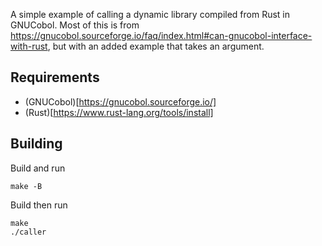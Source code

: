 A simple example of calling a dynamic library compiled from Rust in GNUCobol. Most of this is from <https://gnucobol.sourceforge.io/faq/index.html#can-gnucobol-interface-with-rust>, but with an added example that takes an argument.

## Requirements
- (GNUCobol)[https://gnucobol.sourceforge.io/]
- (Rust)[https://www.rust-lang.org/tools/install]

## Building
Build and run
```
make -B
```

Build then run
```
make
./caller
```